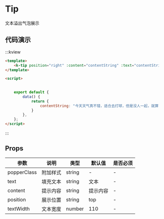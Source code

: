 # Tip

文本溢出气泡展示

## 代码演示

:::kview 

```html
<template>
    <k-tip position="right" :content="contentString" :text="contentString"></k-tip>
</template>

<script>
    
    
    export default {
        data() {
            return {
                contentString: "今天天气真不错，适合去打球，但是没人一起，就算了吧",
            }
        },
    };
</script>
```
:::


##  Props
<div class="markdown-table">

|  参数  |  说明   | 类型  | 默认值|  是否必须|
|-------|---------|------|--------|----------|
|popperClass|附加样式|string|-|-
|text|填充文本|string|文本|-
|content|提示内容|string|提示内容|-
|position|展示位置|string|top|-
|textWidth|文本宽度|number|110|-

</div>

